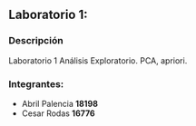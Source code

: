 ## Laboratorio 1:
### Descripción
Laboratorio 1 Análisis Exploratorio. PCA, apriori.

### Integrantes:
<ul>
  <li>Abril Palencia <strong>18198</strong></li>
  <li>Cesar Rodas <strong>16776</strong></li>
</ul>
